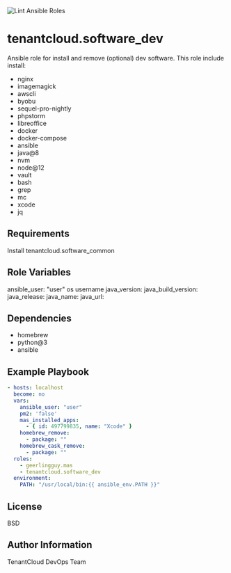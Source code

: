 
![Lint Ansible Roles](https://github.com/tenantcloud/ansible-role-software-dev/workflows/Lint%20Ansible%20Roles/badge.svg?branch-master)

tenantcloud.software_dev
=========

Ansible role for install and remove (optional) dev software. This role include install:

  - nginx
  - imagemagick
  - awscli
  - byobu
  - sequel-pro-nightly
  - phpstorm
  - libreoffice
  - docker
  - docker-compose
  - ansible
  - java@8
  - nvm  
  - node@12
  - vault
  - bash
  - grep
  - mc
  - xcode
  - jq

Requirements
------------

Install tenantcloud.software_common

Role Variables
--------------

ansible_user: "user" os username
java_version:
java_build_version:
java_release:
java_name:
java_url:

Dependencies
------------

  - homebrew
  - python@3
  - ansible

Example Playbook
----------------

```yaml
- hosts: localhost
  become: no
  vars:
    ansible_user: "user"
    pm2: 'false'
    mas_installed_apps:  
      - { id: 497799835, name: "Xcode" }
    homebrew_remove:
      - package: ""
    homebrew_cask_remove:
      - package: ""
  roles:
    - geerlingguy.mas
    - tenantcloud.software_dev
  environment:
    PATH: "/usr/local/bin:{{ ansible_env.PATH }}"
```

License
-------

BSD

Author Information
------------------

TenantCloud DevOps Team
